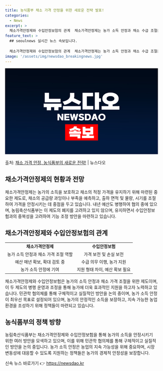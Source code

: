 ```yaml
---
title: 농식품부 채소 가격 안정을 위한 새로운 전략 발표!
categories:
  - News
excerpt: >
  채소가격안정제와 수입안정보험의 관계  채소가격안정제는 농가 소득 안정과 채소 수급 조절을 위한 중요한 정책입…
feature_text: >
  ## seoulnews 실시간 뉴스 속보입니다.

  채소가격안정제와 수입안정보험의 관계  채소가격안정제는 농가 소득 안정과 채소 수급 조절을 위한 중요한 정책입…
image: '/assets/img/newsdao_breakingnews.jpg'
---
```


![뉴스다오 속보](/assets/img/newsdao_breakingnews.jpg)

<p>출처: <a href="https://newsdao.kr/4717" rel="dofollow">채소 가격 안정, 농식품부의 새로운 전략!</a> | 뉴스다오</p>

<h2 data-ke-size="size26">채소가격안정제의 현황과 전망</h2>
<p data-ke-size="size16">채소가격안정제는 농가의 소득을 보호하고 채소의 적정 가격을 유지하기 위해 마련된 중요한 제도로, 채소의 공급량 과잉이나 부족을 예측하고, 출하 면적 및 물량, 시기를 조절하여 가격을 안정시키는 데 중점을 두고 있습니다. 내년 예산도 병행하여 협의 중에 있으며, 농림축산식품부는 이 제도의 폐지를 고려하고 있지 않으며, 유지하면서 수입안정보험과의 중복성을 고려하여 기능 조정 방안을 마련하고 있습니다.</p>

<h2 data-ke-size="size26">채소가격안정제와 수입안정보험의 관계</h2>
<table>
  <tr>
    <td style="text-align: center; height: 17px;"><b>채소가격안정제</b></td>
    <td style="text-align: center; height: 17px;"><b>수입안정보험</b></td>
  </tr>
  <tr>
    <td style="text-align: center; height: 17px;">농가 소득 안정과 채소 가격 조절 역할</td>
    <td style="text-align: center; height: 17px;">가격 보전 및 손실 보전</td>
  </tr>
  <tr>
    <td style="text-align: center; height: 17px;">예산 매년 확보, 확대 검토 중</td>
    <td style="text-align: center; height: 17px;">수급 의무 이행, 농가 지원</td>
  </tr>
  <tr>
    <td style="text-align: center; height: 17px;">농가 소득 안정에 기여</td>
    <td style="text-align: center; height: 17px;">지원 형태 차이, 예산 확보 필요</td>
  </tr>
</table>
<p data-ke-size="size16">채소가격안정제와 수입안정보험은 농가의 소득 안정과 채소 가격 조절을 위한 제도이며, 이 두 제도의 병행 운영과 조정을 통해 농가에 더욱 효과적인 지원을 하고자 노력하고 있습니다. 민관학 협의체를 통해 구체적이고 실질적인 방안을 논의 중이며, 농가 소득 안정이 최우선 목표로 설정되어 있으며, 농가의 안정적인 소득을 보장하고, 지속 가능한 농업 환경을 조성하기 위해 정책들이 마련되고 있습니다.</p>

<h2 data-ke-size="size26">농식품부의 정책 방향</h2>
<p data-ke-size="size16">농림축산식품부는 채소가격안정제와 수입안정보험을 통해 농가의 소득을 안정시키기 위한 여러 방안을 모색하고 있으며, 이를 위해 민관학 협의체를 통해 구체적이고 실질적인 방안을 논의 중입니다. 농가 소득 안정은 농업의 지속 가능성을 위해 중요하며, 시장 변동성에 대응할 수 있도록 지원하는 정책들은 농가의 경제적 안정성을 보장합니다.</p> 

신속 뉴스 바로가기 👉 <a href="https://newsdao.kr" rel="dofollow">https://newsdao.kr</a>


